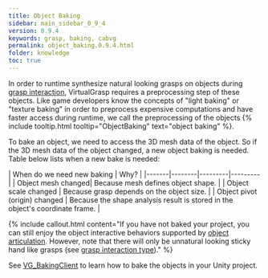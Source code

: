 ```yaml
---
title: Object Baking
sidebar: main_sidebar_0_9_4
version: 0.9.4
keywords: grasp, baking, cabvg
permalink: object_baking.0.9.4.html
folder: knowledge
toc: true
---
```


In order to runtime synthesize natural looking grasps on objects during [grasp interaction](grasp_interaction.0.9.4.html), 
VirtualGrasp requires a preprocessing step of these objects. 
Like game developers know the concepts of "light baking" or "texture baking" in order to preprocess expensive computations and have faster access during runtime, we call the preprocessing of the objects {% include tooltip.html tooltip="ObjectBaking" text="object baking" %}.

To bake an object, we need to access the 3D mesh data of the object. 
So if the 3D mesh data of the object changed, a new object baking is needed. 
Table below lists when a new bake is needed:

| When do we need new baking | Why? |
|-------|--------|---------|---------|
| Object mesh changed|  Because mesh defines object shape. | 
| Object scale changed |  Because grasp depends on the object size. | 
| Object pivot (origin) changed |  Because the shape analysis result is stored in the object's coordinate frame. | 

{% include callout.html content="If you have not baked your project, you can still enjoy 
the object interactive behaviors supported by [object articulation](object_articulation.0.9.4.html#object-articulation). 
However, note that there will only be unnatural looking sticky hand like grasps
 (see [grasp interaction type](grasp_interaction.0.9.4.html#grasp-interaction-type))." %}

See [VG_BakingClient](unity_component_vgbakingclient.0.9.4.html) to learn how to bake the objects in your Unity project.

